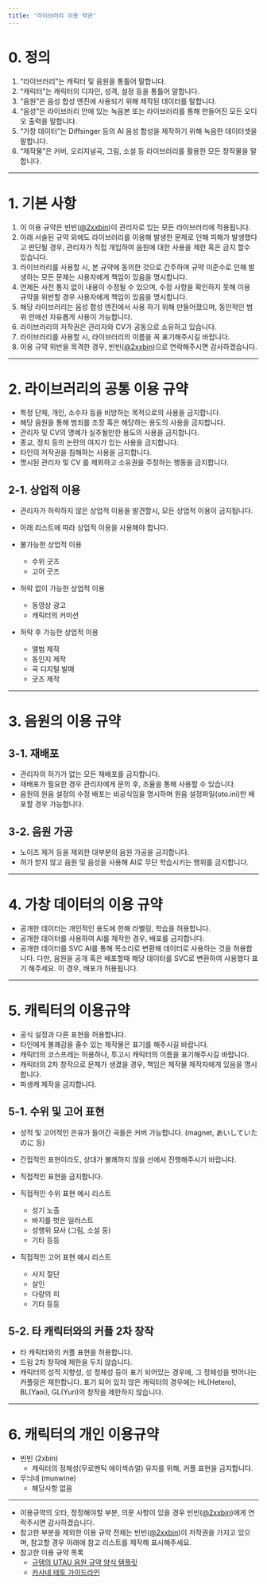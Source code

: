 ```yaml
---
title: '라이브러리 이용 약관'
---
```


# 0. 정의

1. “라이브러리”는 캐릭터 및 음원을 통틀어 말합니다.
2. “캐릭터”는 캐릭터의 디자인, 성격, 설정 등을 통틀어 말합니다.
3. “음원”은 음성 합성 엔진에 사용되기 위해 제작된 데이터를 말합니다.
4. “음성”은 라이브러리 안에 있는 녹음본 또는 라이브러리를 통해 만들어진 모든 오디오 출력을 말합니다.
5. “가창 데이터”는 Diffsinger 등의 AI 음성 합성을 제작하기 위해 녹음한 데이터셋을 말합니다.
6. “제작물”은 커버, 오리지널곡, 그림, 소설 등 라이브러리를 활용한 모든 창작물을 말합니다.

---

# 1. 기본 사항

1. 이 이용 규약은 빈빈([@2xxbin](https://x.com/2xxbin))이 관리자로 있는 모든 라이브러리에 적용됩니다.
2. 아래 서술된 규약 외에도 라이브러리를 이용해 발생한 문제로 인해 피해가 발생했다고 판단될 경우, 관리자가 직접 개입하여 음원에 대한 사용을 제한 혹은 금지 할수 있습니다.
3. 라이브러리를 사용할 시, 본 규약에 동의한 것으로 간주하며 규약 미준수로 인해 발생하는 모든 문제는 사용자에게 책임이 있음을 명시합니다.
4. 언제든 사전 통지 없이 내용이 수정될 수 있으며, 수정 사항을 확인하지 못해 이용 규약을 위반할 경우 사용자에게 책임이 있음을 명시합니다.
5. 해당 라이브러리는 음성 합성 엔진에서 사용 하기 위해 만들어졌으며, 동인적인 범위 안에선 자유롭게 사용이 가능합니다.
6. 라이브러리의 저작권은 관리자와 CV가 공동으로 소유하고 있습니다.
7. 라이브러리를 사용할 시, 라이브러리의 이름을 꼭 표기해주시길 바랍니다.
8. 이용 규약 위반을 목격한 경우, 빈빈([@2xxbin](https://x.com/2xxbin))으로 연락해주시면 감사하겠습니다.

---

# 2. 라이브러리의 공통 이용 규약

- 특정 단체, 개인, 소수자 등을 비방하는 목적으로의 사용을 금지합니다.
- 해당 음원을 통해 범죄를 조장 혹은 해당하는 용도의 사용을 금지합니다.
- 관리자 및 CV의 명예가 실추될만한 용도의 사용을 금지합니다.
- 종교, 정치 등의 논란의 여지가 있는 사용을 금지합니다.
- 타인의 저작권을 침해하는 사용을 금지합니다.
- 명시된 관리자 및 CV 를 제외하고 소유권을 주장하는 행동을 금지합니다.

## 2-1. 상업적 이용

- 관리자가 허락하지 않은 상업적 이용을 발견할시, 모든 상업적 이용이 금지됩니다.
- 아래 리스트에 따라 상업적 이용을 사용해야 합니다.

- 불가능한 상업적 이용

  - 수위 굿즈
  - 고어 굿즈

- 허락 없이 가능한 상업적 이용

  - 동영상 광고
  - 캐릭터의 커미션

- 허락 후 가능한 상업적 이용
  - 앨범 제작
  - 동인지 제작
  - 곡 디지털 발매
  - 굿즈 제작

---

# 3. 음원의 이용 규약

## 3-1. 재배포

- 관리자의 허가가 없는 모든 재배포를 금지합니다.
- 재배포가 필요한 경우 관리자에게 문의 후, 조율을 통해 사용할 수 있습니다.
- 음원의 원음 설정의 수정 배포는 비공식임을 명시하며 원음 설정파일(oto.ini)만 배포할 경우 가능합니다.

## 3-2. 음원 가공

- 노이즈 제거 등을 제외한 대부분의 음원 가공을 금지합니다.
- 허가 받지 않고 음원 및 음성을 사용해 AI로 무단 학습시키는 행위를 금지합니다.

---

# 4. 가창 데이터의 이용 규약

- 공개한 데이터는 개인적인 용도에 한해 라벨링, 학습을 허용합니다.
- 공개한 데이터를 사용하여 AI를 제작한 경우, 배포를 금지합니다.
- 공개한 데이터를 SVC AI를 통해 목소리로 변환해 데이터로 사용하는 것을 허용합니다.
  다만, 음원을 공개 혹은 배포할때 해당 데이터를 SVC로 변환하여 사용했다 표기 해주세요.
  이 경우, 배포가 허용됩니다.

---

# 5. 캐릭터의 이용규약

- 공식 설정과 다른 표현을 허용합니다.
- 타인에게 불쾌감을 줄수 있는 제작물은 표기를 해주시길 바랍니다.
- 캐릭터의 코스프레는 허용하나, 투고시 캐릭터의 이름을 표기해주시길 바랍니다.
- 캐릭터의 2차 창작으로 문제가 생겼을 경우, 책임은 제작물 제작자에게 있음을 명시합니다.
- 파생캐 제작을 금지합니다.

## 5-1. 수위 및 고어 표현

- 성적 및 고어적인 은유가 들어간 곡들은 커버 가능합니다. (magnet, あいしていたのに 등)
- 간접적인 표현이라도, 상대가 불쾌하지 않을 선에서 진행해주시기 바랍니다.
- 직접적인 표현을 금지합니다.

- 직접적인 수위 표현 예시 리스트

  - 성기 노출
  - 바지를 벗은 일러스트
  - 성행위 묘사 (그림, 소설 등)
  - 기타 등등

- 직접적인 고어 표현 예시 리스트
  - 사지 절단
  - 살인
  - 다량의 피
  - 기타 등등

## 5-2. 타 캐릭터와의 커플 2차 창작

- 타 캐릭터와의 커플 표현을 허용합니다.
- 드림 2차 창작에 제한을 두지 않습니다.
- 캐릭터의 성적 지향성, 성 정체성 등이 표기 되어있는 경우에, 그 정체성을 벗어나는 커플링은 제한합니다.
  표기 되어 있지 않은 캐릭터의 경우에는 HL(Hetero), BL(Yaoi), GL(Yuri)의 창작을 제한하지 않습니다.

---

# 6. 캐릭터의 개인 이용규약

- 빈빈 (2xbin)
  - 캐릭터의 정체성(무로멘틱 에이섹슈얼) 유지를 위해, 커플 표현을 금지합니다.
- 무늬네 (munwine)
  - 해당사항 없음

---

- 이용규약의 오타, 정정해야할 부분, 의문 사항이 있을 경우 빈빈([@2xxbin](https://x.com/2xxbin))에게 연락주시면 감사하겠습니다.
- 참고한 부분을 제외한 이용 규약 전체는 빈빈([@2xxbin](https://x.com/2xxbin))이 저작권을 가지고 있으며, 참고할 경우 아래에 참고 리스트를 제작해 표시해주세요.
- 참고한 이용 규약 목록
  - [규탱의 UTAU 음원 규약 양식 템플릿](https://x.com/gyucaloid_/status/1790034827858616660)
  - [카사네 테토 가이드라인](https://kasaneteto.jp/guideline/)
